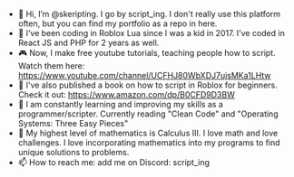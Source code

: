 - 👋 Hi, I’m @skeripting. I go by script_ing. I don't really use this platform often, but you can find my portfolio as a repo in here.
- 👀 I’ve been coding in Roblox Lua since I was a kid in 2017. I’ve coded in React JS and PHP for 2 years as well.
- 🎮 Now, I make free youtube tutorials, teaching people how to script. Watch them here: https://www.youtube.com/channel/UCFHJ80WbXDJ7ujsMKa1LHtw
- 📖 I've also published a book on how to script in Roblox for beginners. Check it out: https://www.amazon.com/dp/B0CFD9D3BW
- 🌱 I am constantly learning and improving my skills as a programmer/scripter. Currently reading "Clean Code" and "Operating Systems: Three Easy Pieces"
- 🧮 My highest level of mathematics is Calculus III. I love math and love challenges. I love incorporating mathematics into my programs to find unique solutions to problems.
- 📫 How to reach me: add me on Discord: script_ing

<!---
skeripting/skeripting is a ✨ special ✨ repository because its `README.md` (this file) appears on your GitHub profile.
You can click the Preview link to take a look at your changes.
--->
